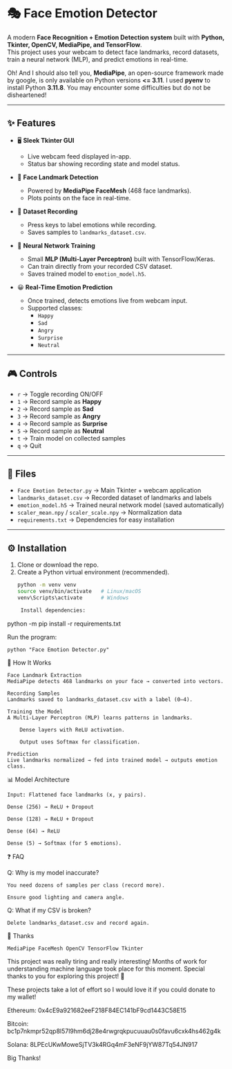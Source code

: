# 🎭 Face Emotion Detector

A modern **Face Recognition + Emotion Detection system** built with **Python, Tkinter, OpenCV, MediaPipe, and TensorFlow**.  
This project uses your webcam to detect face landmarks, record datasets, train a neural network (MLP), and predict emotions in real-time.

Oh! And I should also tell you, **MediaPipe**, an open-source framework made by google, is only available on Python versions **<= 3.11**. I used **pyenv** to install Python **3.11.8**. You may encounter some difficulties but do not be disheartened!

---

## ✨ Features

- 🖥️ **Sleek Tkinter GUI**
  - Live webcam feed displayed in-app.
  - Status bar showing recording state and model status.

- 👤 **Face Landmark Detection**
  - Powered by **MediaPipe FaceMesh** (468 face landmarks).
  - Plots points on the face in real-time.

- 📝 **Dataset Recording**
  - Press keys to label emotions while recording.
  - Saves samples to `landmarks_dataset.csv`.

- 🧠 **Neural Network Training**
  - Small **MLP (Multi-Layer Perceptron)** built with TensorFlow/Keras.
  - Can train directly from your recorded CSV dataset.
  - Saves trained model to `emotion_model.h5`.

- 😀 **Real-Time Emotion Prediction**
  - Once trained, detects emotions live from webcam input.
  - Supported classes:
    - `Happy`
    - `Sad`
    - `Angry`
    - `Surprise`
    - `Neutral`

---

## 🎮 Controls

- `r` → Toggle recording ON/OFF  
- `1` → Record sample as **Happy**  
- `2` → Record sample as **Sad**  
- `3` → Record sample as **Angry**  
- `4` → Record sample as **Surprise**  
- `5` → Record sample as **Neutral**  
- `t` → Train model on collected samples  
- `q` → Quit  

---

## 📂 Files

- `Face Emotion Detector.py` → Main Tkinter + webcam application  
- `landmarks_dataset.csv` → Recorded dataset of landmarks and labels  
- `emotion_model.h5` → Trained neural network model (saved automatically)  
- `scaler_mean.npy` / `scaler_scale.npy` → Normalization data  
- `requirements.txt` → Dependencies for easy installation  

---

## ⚙️ Installation

1. Clone or download the repo.  
2. Create a Python virtual environment (recommended).  
   ```bash
   python -m venv venv
   source venv/bin/activate   # Linux/macOS
   venv\Scripts\activate      # Windows

    Install dependencies:

python -m pip install -r requirements.txt

Run the program:

    python "Face Emotion Detector.py"

🧮 How It Works

    Face Landmark Extraction
    MediaPipe detects 468 landmarks on your face → converted into vectors.

    Recording Samples
    Landmarks saved to landmarks_dataset.csv with a label (0–4).

    Training the Model
    A Multi-Layer Perceptron (MLP) learns patterns in landmarks.

        Dense layers with ReLU activation.

        Output uses Softmax for classification.

    Prediction
    Live landmarks normalized → fed into trained model → outputs emotion class.

📊 Model Architecture

    Input: Flattened face landmarks (x, y pairs).

    Dense (256) → ReLU + Dropout

    Dense (128) → ReLU + Dropout

    Dense (64) → ReLU

    Dense (5) → Softmax (for 5 emotions).

❓ FAQ

Q: Why is my model inaccurate?

    You need dozens of samples per class (record more).

    Ensure good lighting and camera angle.

Q: What if my CSV is broken?

    Delete landmarks_dataset.csv and record again.


🙏 Thanks

    MediaPipe FaceMesh OpenCV TensorFlow Tkinter
    
    
This project was really tiring and really interesting! Months of work for understanding machine language took place for this moment.
Special thanks to you for exploring this project! 🚀

These projects take a lot of effort so I would love it if you could donate to my wallet!

Ethereum: 0x4cE9a921682eeF218F84EC141bF9cd1443C58E15

Bitcoin: bc1p7nkmpr52qp8l57l9hm6dj28e4rwgrqkpucuuau0s0favu6cxk4hs462g4k

Solana: 8LPEcUKwMoweSjTV3k4RGq4mF3eNF9jYW87Tq54JN917

Big Thanks!
